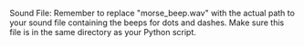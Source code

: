 Sound File:  Remember to replace "morse_beep.wav" with the actual path to your sound file containing the beeps for dots and dashes. Make sure this file is in the same directory as your Python script.
